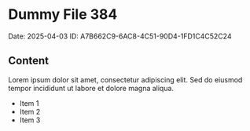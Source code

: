 # Dummy File 384

Date: 2025-04-03
ID: A7B662C9-6AC8-4C51-90D4-1FD1C4C52C24

## Content

Lorem ipsum dolor sit amet, consectetur adipiscing elit.
Sed do eiusmod tempor incididunt ut labore et dolore magna aliqua.

* Item 1
* Item 2
* Item 3
